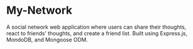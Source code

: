 # My-Network
A social network web application where users can share their thoughts, react to friends' thoughts, and create a friend list. Built using Express.js, MondoDB, and Mongoose ODM.
